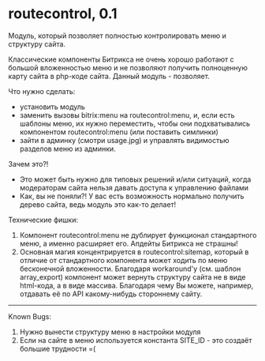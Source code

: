 routecontrol, 0.1
======

Модуль, который позволяет полностью контролировать меню и структуру сайта.

Классические компоненты Битрикса не очень хорошо работают с большой вложенностью меню и
не позволяют получить полноценную карту сайта в php-коде сайта.
Данный модуль - позволяет.

Что нужно сделать:
 - установить модуль
 - заменить вызовы bitrix:menu на routecontrol:menu, и, если есть шаблоны меню, их нужно переместить, чтобы они подхватывались
компонентом routecontrol:menu (или поставить симлинки)
 - зайти в админку (смотри usage.jpg) и управлять видимостью разделов меню из админки.

Зачем это?!
 - Это может быть нужно для типовых решений и/или ситуаций, когда модераторам сайта нельзя давать доступа к управлению файлами
 - Как, вы не поняли?! У вас есть возможность нормально получить дерево сайта, ведь модуль это как-то делает!

Технические фишки:
1. Компонент routecontrol:menu не дублирует функционал стандартного меню, а именно расширяет его. Апдейты Битрикса
 не страшны!
2. Основная магия концентрируется в routecontrol:sitemap, который в отличие от стандартного компонента может
ходить по меню бесконечной вложенности.
Благодаря workaround'у (см. шаблон array_export) компонент может вернуть структуру сайта не в виде html-кода, а в виде
массива. Благодаря чему Вы можете, например, отдавать её по API какому-нибудь стороннему сайту.

------

Known Bugs:
1. Нужно вынести структуру меню в настройки модуля
2. Если на сайте в меню используется константа SITE_ID - это создаёт большие трудности =(